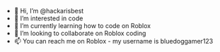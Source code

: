 - 👋 Hi, I’m @hackarisbest
- 👀 I’m interested in code
- 🌱 I’m currently learning how to code on Roblox
- 💞️ I’m looking to collaborate on Roblox coding 
- 📫 You can reach me on Roblox - my username is bluedoggamer123

<!---
hackarisbest is a ✨ special ✨ repository because its `README.md` (this file) appears on your GitHub profile.
You can click the Preview link to take a look at your changes.
--->
